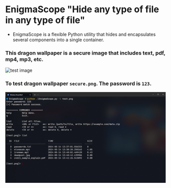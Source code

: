 # EnigmaScope "Hide any type of file in any type of file"
- EnigmaScope is a flexible Python utility that hides and encapsulates several components into a single container.

### This dragon wallpaper is a secure image that includes text, pdf, mp4, mp3, etc.
![test image](./secure.png)

### To test dragon wallpaper `secure.png`. The password is `123`.
![terminal](scr/terminal.png)
